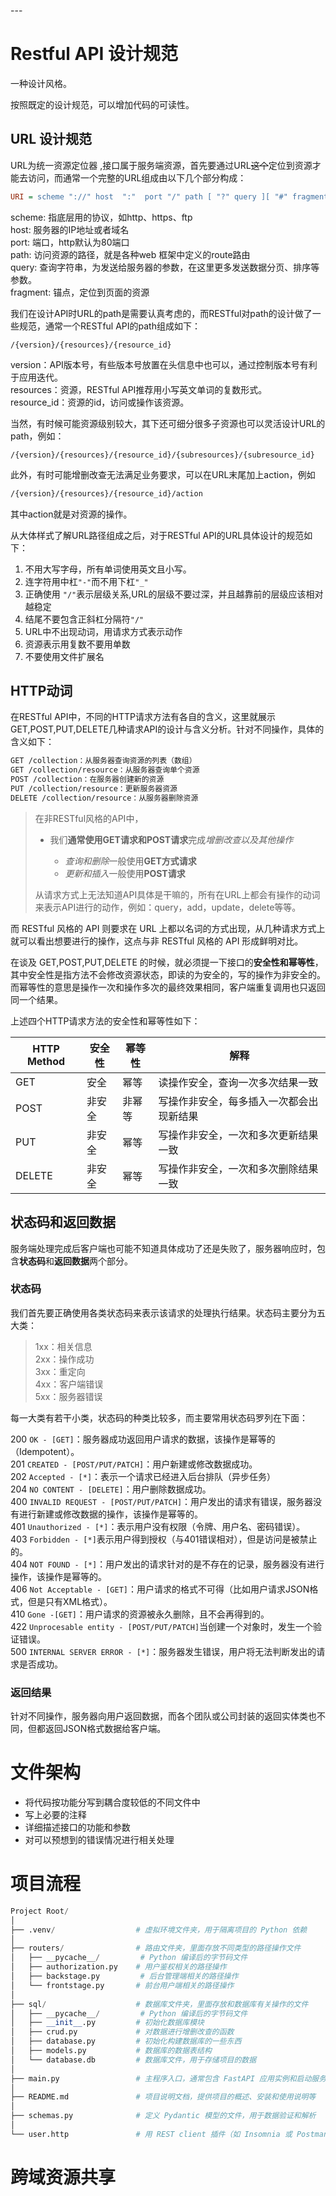 <span id="20250130115954-9en2i25" style="display: none;"></span>---

# Restful API 设计规范

一种设计风格。

按照既定的设计规范，可以增加代码的可读性。

## URL 设计规范

URL为统一资源定位器 ,接口属于服务端资源，首先要通过URL~~这个~~定位到资源才能去访问，而通常一个完整的URL组成由以下几个部分构成：

```ini
URI = scheme "://" host  ":"  port "/" path [ "?" query ][ "#" fragment ]
```

scheme: 指底层用的协议，如http、https、ftp  
host: 服务器的IP地址或者域名  
port: 端口，http默认为80端口  
path: 访问资源的路径，就是各种web 框架中定义的route路由  
query: 查询字符串，为发送给服务器的参数，在这里更多发送数据分页、排序等参数。  
fragment: 锚点，定位到页面的资源

我们在设计API时URL的path是需要认真考虑的，而RESTful对path的设计做了一些规范，通常一个RESTful API的path组成如下：

```undefined
/{version}/{resources}/{resource_id}
```

version：API版本号，有些版本号放置在头信息中也可以，通过控制版本号有利于应用迭代。  
resources：资源，RESTful API推荐用小写英文单词的复数形式。  
resource\_id：资源的id，访问或操作该资源。

当然，有时候可能资源级别较大，其下还可细分很多子资源也可以灵活设计URL的path，例如：

```undefined
/{version}/{resources}/{resource_id}/{subresources}/{subresource_id}
```

此外，有时可能增删改查无法满足业务要求，可以在URL末尾加上action，例如

```bash
/{version}/{resources}/{resource_id}/action
```

其中action就是对资源的操作。

从大体样式了解URL路径组成之后，对于RESTful API的URL具体设计的规范如下：

1. 不用大写字母，所有单词使用英文且小写。
2. 连字符用中杠`"-"`​而不用下杠`"_"`​
3. 正确使用 `"/"`​表示层级关系,URL的层级不要过深，并且越靠前的层级应该相对越稳定
4. 结尾不要包含正斜杠分隔符`"/"`​
5. URL中不出现动词，用请求方式表示动作
6. 资源表示用复数不要用单数
7. 不要使用文件扩展名

## HTTP动词

在RESTful API中，不同的HTTP请求方法有各自的含义，这里就展示GET,POST,PUT,DELETE几种请求API的设计与含义分析。针对不同操作，具体的含义如下：

```bash
GET /collection：从服务器查询资源的列表（数组）
GET /collection/resource：从服务器查询单个资源
POST /collection：在服务器创建新的资源
PUT /collection/resource：更新服务器资源
DELETE /collection/resource：从服务器删除资源
```

> 在非RESTful风格的API中，
>
> * 我们**通常使用GET请求和POST请求**完成*增删改查以及其他操作*
>
>   * *查询和删除*一般使用**GET方式请求**
>   * *更新和插入*一般使用**POST请求**
>
> 从请求方式上无法知道API具体是干嘛的，所有在URL上都会有操作的动词来表示API进行的动作，例如：query，add，update，delete等等。

而 RESTful 风格的 API 则要求在 URL 上都以名词的方式出现，从几种请求方式上就可以看出想要进行的操作，这点与非 RESTful 风格的 API 形成鲜明对比。

在谈及 GET,POST,PUT,DELETE 的时候，就必须提一下接口的**安全性和幂等性**，其中安全性是指方法不会修改资源状态，即读的为安全的，写的操作为非安全的。而幂等性的意思是操作一次和操作多次的最终效果相同，客户端重复调用也只返回同一个结果。

上述四个HTTP请求方法的安全性和幂等性如下：

|HTTP Method|安全性|幂等性|解释|
| -------------| --------| --------| ------------------------------------------|
|GET|安全|幂等|读操作安全，查询一次多次结果一致|
|POST|非安全|非幂等|写操作非安全，每多插入一次都会出现新结果|
|PUT|非安全|幂等|写操作非安全，一次和多次更新结果一致|
|DELETE|非安全|幂等|写操作非安全，一次和多次删除结果一致|

## 状态码和返回数据

服务端处理完成后客户端也可能不知道具体成功了还是失败了，服务器响应时，包含**状态码**和**返回数据**两个部分。

### 状态码

我们首先要正确使用各类状态码来表示该请求的处理执行结果。状态码主要分为五大类：

> 1xx：相关信息  
> 2xx：操作成功  
> 3xx：重定向  
> 4xx：客户端错误  
> 5xx：服务器错误

每一大类有若干小类，状态码的种类比较多，而主要常用状态码罗列在下面：

200 `OK - [GET]`​：服务器成功返回用户请求的数据，该操作是幂等的（Idempotent）。  
201 `CREATED - [POST/PUT/PATCH]`​：用户新建或修改数据成功。  
202 `Accepted - [*]`​：表示一个请求已经进入后台排队（异步任务）  
204 `NO CONTENT - [DELETE]`​：用户删除数据成功。  
400 `INVALID REQUEST - [POST/PUT/PATCH]`​：用户发出的请求有错误，服务器没有进行新建或修改数据的操作，该操作是幂等的。  
401 `Unauthorized - [*]`​：表示用户没有权限（令牌、用户名、密码错误）。  
403 `Forbidden - [*]`​ 表示用户得到授权（与401错误相对），但是访问是被禁止的。  
404 `NOT FOUND - [*]`​：用户发出的请求针对的是不存在的记录，服务器没有进行操作，该操作是幂等的。  
406 `Not Acceptable - [GET]`​：用户请求的格式不可得（比如用户请求JSON格式，但是只有XML格式）。  
410 `Gone -[GET]`​：用户请求的资源被永久删除，且不会再得到的。  
422 `Unprocesable entity - [POST/PUT/PATCH]`​ 当创建一个对象时，发生一个验证错误。  
500 `INTERNAL SERVER ERROR - [*]`​：服务器发生错误，用户将无法判断发出的请求是否成功。

### 返回结果

针对不同操作，服务器向用户返回数据，而各个团队或公司封装的返回实体类也不同，但都返回JSON格式数据给客户端。

# 文件架构

* 将代码按功能分写到耦合度较低的不同文件中
* 写上必要的注释
* 详细描述接口的功能和参数
* 对可以预想到的错误情况进行相关处理

# 项目流程

```python
Project Root/
│
├── .venv/                  # 虚拟环境文件夹，用于隔离项目的 Python 依赖
│
├── routers/                # 路由文件夹，里面存放不同类型的路径操作文件
│   ├── __pycache__/         # Python 编译后的字节码文件
│   ├── authorization.py    # 用户鉴权相关的路径操作
│   ├── backstage.py         # 后台管理端相关的路径操作
│   └── frontstage.py       # 前台用户端相关的路径操作
│
├── sql/                    # 数据库文件夹，里面存放和数据库有关操作的文件
│   ├── __pycache__/         # Python 编译后的字节码文件
│   ├── __init__.py         # 初始化数据库模块
│   ├── crud.py             # 对数据进行增删改查的函数
│   ├── database.py         # 初始化构建数据库的一些东西
│   ├── models.py           # 数据库的数据表结构
│   └── database.db         # 数据库文件，用于存储项目的数据
│
├── main.py                 # 主程序入口，通常包含 FastAPI 应用实例和启动服务器的代码
│
├── README.md               # 项目说明文档，提供项目的概述、安装和使用说明等
│
├── schemas.py              # 定义 Pydantic 模型的文件，用于数据验证和解析
│
└── user.http               # 用 REST client 插件（如 Insomnia 或 Postman）进行 API 测试的文件
```

# 跨域资源共享

‍

‍
